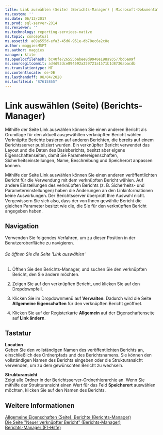 ```yaml
---
title: Link auswählen (Seite) (Berichts-Manager) | Microsoft-Dokumentation
ms.custom: ''
ms.date: 06/13/2017
ms.prod: sql-server-2014
ms.reviewer: ''
ms.technology: reporting-services-native
ms.topic: conceptual
ms.assetid: a89a555d-efa3-45d6-951e-db78ec6a2c8e
author: maggiesMSFT
ms.author: maggies
manager: kfile
ms.openlocfilehash: bc40fe726555babee8d9940e198a93577bd6a09f
ms.sourcegitcommit: ad4d92dce894592a259721a1571b1d8736abacdb
ms.translationtype: MT
ms.contentlocale: de-DE
ms.lasthandoff: 08/04/2020
ms.locfileid: "87615865"
---
```

# <a name="choose-link-page-report-manager"></a>Link auswählen (Seite) (Berichts-Manager)
  Mithilfe der Seite Link auswählen können Sie einen anderen Bericht als Grundlage für den aktuell ausgewählten verknüpften Bericht wählen. Verknüpfte Berichte basieren auf anderen Berichten, die bereits auf einem Berichtsserver publiziert wurden. Ein verknüpfter Bericht verwendet das Layout und die Daten des Basisberichts, besitzt aber eigene Eigenschaftenseiten, damit Sie Parametereigenschaften, Sicherheitseinstellungen, Name, Beschreibung und Speicherort anpassen können.  
  
 Mithilfe der Seite Link auswählen können Sie einen anderen veröffentlichten Bericht für die Verwendung mit dem verknüpften Bericht wählen. Auf andere Einstellungen des verknüpften Berichts (z. B. Sicherheits- und Parametereinstellungen) haben die Änderungen an den Linkinformationen keine Auswirkungen. Der Berichtsserver überprüft Ihre Auswahl nicht. Vergewissern Sie sich also, dass der von Ihnen gewählte Bericht die gleichen Parameter besitzt wie die, die Sie für den verknüpften Bericht angegeben haben.  
  
## <a name="navigation"></a>Navigation  
 Verwenden Sie folgendes Verfahren, um zu dieser Position in der Benutzeroberfläche zu navigieren.  
  
###### <a name="to-open-the-choose-link-page"></a>So öffnen Sie die Seite 'Link auswählen'  
  
1.  Öffnen Sie den Berichts-Manager, und suchen Sie den verknüpften Bericht, den Sie ändern möchten.  
  
2.  Zeigen Sie auf den verknüpften Bericht, und klicken Sie auf den Dropdownpfeil.  
  
3.  Klicken Sie im Dropdownmenü auf **Verwalten**. Dadurch wird die Seite **Allgemeine Eigenschaften** für den verknüpften Bericht geöffnet.  
  
4.  Klicken Sie auf der Registerkarte **Allgemein** auf der Eigenschaftenseite auf **Link ändern**.  
  
## <a name="options"></a>Tastatur  
 **Location**  
 Geben Sie den vollständigen Namen des veröffentlichten Berichts an, einschließlich des Ordnerpfads und des Berichtsnamens. Sie können den vollständigen Namen des Berichts eingeben oder die Strukturansicht verwenden, um zu dem gewünschten Bericht zu wechseln.  
  
 **Strukturansicht**  
 Zeigt alle Ordner in der Berichtsserver-Ordnerhierarchie an. Wenn Sie mithilfe der Strukturansicht einen Wert für das Feld **Speicherort** auswählen möchten, klicken Sie auf den Namen des Berichts.  
  
## <a name="see-also"></a>Weitere Informationen  
 [Allgemeine Eigenschaften (Seite), Berichte &#40;Berichts-Manager&#41;](../../2014/reporting-services/general-properties-page-reports-report-manager.md)   
 [Die Seite "Neuer verknüpfter Bericht" &#40;Berichts-Manager&#41;](../../2014/reporting-services/new-linked-report-page-report-manager.md)   
 [Berichts-Manager (F1-Hilfe)](../../2014/reporting-services/report-manager-f1-help.md)  
  
  
